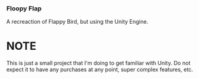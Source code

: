 ### Floopy Flap

A recreaction of Flappy Bird, but using the Unity Engine.

# NOTE

This is just a small project that I'm doing to get familiar with Unity. Do not expect it to have any purchases at any point, super complex features, etc.
